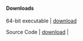 #### Downloads
64-bit executable | [download]()

Source Code | [download](https://github.com/mqhirr/Zephyr/archive/refs/heads/stable.zip) |
